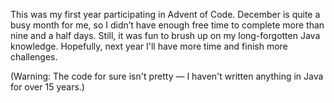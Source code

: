 This was my first year participating in Advent of Code. December is quite a busy month for me, so I didn’t have enough free time to complete more than nine and a half days. Still, it was fun to brush up on my long-forgotten Java knowledge.
Hopefully, next year I'll have more time and finish more challenges.

(Warning: The code for sure isn't pretty — I haven't written anything in Java for over 15 years.)
